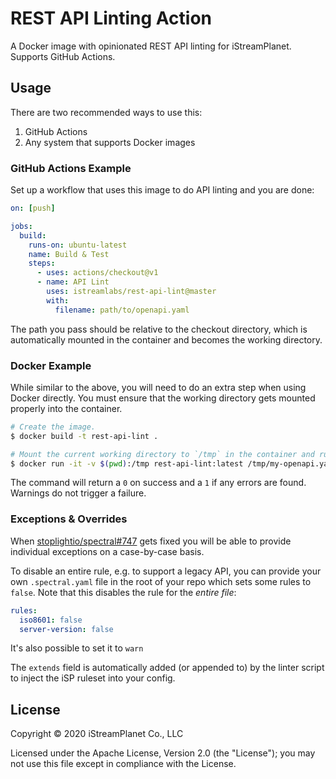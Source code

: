 # REST API Linting Action

A Docker image with opinionated REST API linting for iStreamPlanet. Supports GitHub Actions.

## Usage

There are two recommended ways to use this:

1. GitHub Actions
2. Any system that supports Docker images

### GitHub Actions Example

Set up a workflow that uses this image to do API linting and you are done:

```yaml
on: [push]

jobs:
  build:
    runs-on: ubuntu-latest
    name: Build & Test
    steps:
      - uses: actions/checkout@v1
      - name: API Lint
        uses: istreamlabs/rest-api-lint@master
        with:
          filename: path/to/openapi.yaml
```

The path you pass should be relative to the checkout directory, which is automatically mounted in the container and becomes the working directory.

### Docker Example

While similar to the above, you will need to do an extra step when using Docker directly. You must ensure that the working directory gets mounted properly into the container.

```sh
# Create the image.
$ docker build -t rest-api-lint .

# Mount the current working directory to `/tmp` in the container and run linting.
$ docker run -it -v $(pwd):/tmp rest-api-lint:latest /tmp/my-openapi.yaml
```

The command will return a `0` on success and a `1` if any errors are found. Warnings do not trigger a failure.

### Exceptions & Overrides

When [stoplightio/spectral#747](https://github.com/stoplightio/spectral/issues/747) gets fixed you will be able to provide individual exceptions on a case-by-case basis.

To disable an entire rule, e.g. to support a legacy API, you can provide your own `.spectral.yaml` file in the root of your repo which sets some rules to `false`. Note that this disables the rule for the _entire file_:

```yaml
rules:
  iso8601: false
  server-version: false
```

It's also possible to set it to `warn`

The `extends` field is automatically added (or appended to) by the linter script to inject the iSP ruleset into your config.

## License

Copyright © 2020 iStreamPlanet Co., LLC

Licensed under the Apache License, Version 2.0 (the "License"); you may not use this file except in compliance with the License.
